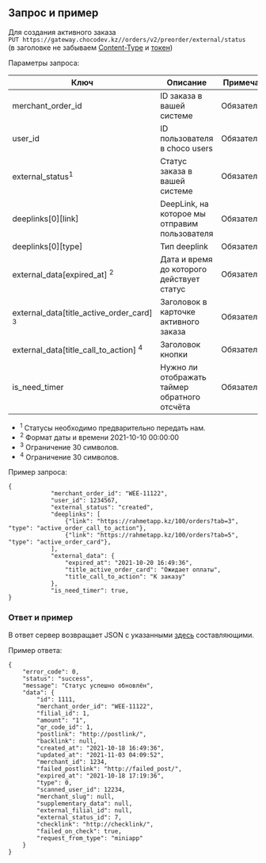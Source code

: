 ## Запрос и пример

Для создания активного заказа  
`PUT https://gateway.chocodev.kz//orders/v2/preorder/external/status`  
(в заголовке не забываем [Content-Type](/#_3) и [токен](/en/latest/auth))  

Параметры запроса:

Ключ | Описание | Примечание | Значение | Тип
--- | --- | --- | --- | ---
merchant_order_id | ID заказа в вашей системе | Обязательное | 12344323 | string
user_id | ID пользователя в choco users | Обязательное | 1 | int
external_status<sup>1</sup> | Статус заказа в вашей системе | Обязательное | created | string
deeplinks[0][link] | DeepLink, на которое мы отправим пользователя | Обязательное | https://rahmetapp.kz/webapp/1/orders?tab=3 | string
deeplinks[0][type] | Тип deeplink | Обязательное | active_order_call_to_action/active_order_card | string
external_data[expired_at] <sup>2</sup> | Дата и время до которого действует статус | Обязательное | 2021-10-10 00:00:00 | string
external_data[title_active_order_card] <sup>3</sup> | Заголовок в карточке активного заказа | Обязательное | Заказ создан | string
external_data[title_call_to_action] <sup>4</sup> | Заголовок кнопки | Обязательное | Показать на карте | string
is_need_timer | Нужно ли отображать таймер обратного отсчёта | Обязательное | true | bool

- <sup>1</sup> Статусы необходимо предварительно передать нам.
- <sup>2</sup> Формат даты и времени 2021-10-10 00:00:00
- <sup>3</sup> Ограничение 30 символов.
- <sup>4</sup> Ограничение 30 символов.

Пример запроса: 
```
{
            "merchant_order_id": "WEE-11122",
            "user_id": 1234567,
            "external_status": "created",
            "deeplinks": [
                {"link": "https://rahmetapp.kz/100/orders?tab=3", "type": "active_order_call_to_action"},
                {"link": "https://rahmetapp.kz/100/orders?tab=5", "type": "active_order_card"},
            ],
            "external_data": {
                "expired_at": "2021-10-20 16:49:36",
                "title_active_order_card": "Ожидает оплаты",
                "title_call_to_action": "К заказу"
            },
            "is_need_timer": true,
}
```

### Ответ и пример

В ответ сервер возвращает JSON с указанными [здесь](/#_4) составляющими.  

Пример ответа: 
```
{
    "error_code": 0,
    "status": "success",
    "message": "Статус успешно обновлён",
    "data": {
        "id": 1111,
        "merchant_order_id": "WEE-11122",
        "filial_id": 1,
        "amount": "1",
        "qr_code_id": 1,
        "postlink": "http://postlink/",
        "backlink": null,
        "created_at": "2021-10-18 16:49:36",
        "updated_at": "2021-11-03 04:09:52",
        "merchant_id": 1234,
        "failed_postlink": "http://failed_post/",
        "expired_at": "2021-10-18 17:19:36",
        "type": 0,
        "scanned_user_id": 12234,
        "merchant_slug": null,
        "supplementary_data": null,
        "external_filial_id": null,
        "external_status_id": 7,
        "checklink": "http://checklink/",
        "failed_on_check": true,
        "request_from_type": "miniapp"
    }
}
```